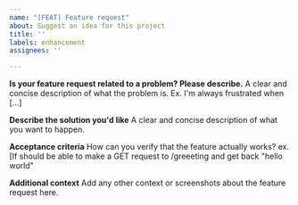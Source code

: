 ```yaml
---
name: "[FEAT] Feature request"
about: Suggest an idea for this project
title: ''
labels: enhancement
assignees: ''

---
```


**Is your feature request related to a problem? Please describe.**
A clear and concise description of what the problem is. Ex. I'm always frustrated when [...]

**Describe the solution you'd like**
A clear and concise description of what you want to happen.

**Acceptance criteria**
How can you verify that the feature actually works? ex.[If should be able to make a GET request to /greeeting and get back "hello world"

**Additional context**
Add any other context or screenshots about the feature request here.
